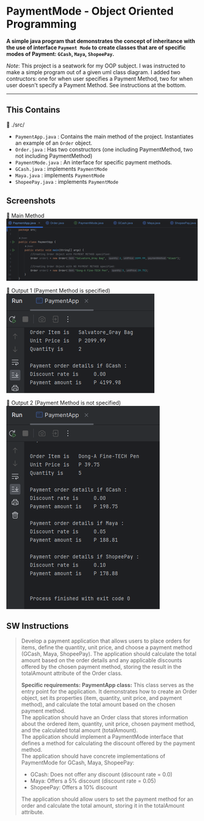 # PaymentMode - Object Oriented Programming

**A simple java program that demonstrates the concept of **inheritance** with the use of interface `Payment Mode` to create classes that are of specific modes of Payment: `GCash`, `Maya`, `ShopeePay`.** <br>

 *Note*: This project is a seatwork for my OOP subject. I was instructed to make a simple program out of a given uml class diagram. I added two contructors: one for when user specifies a Payment Method, two for when user doesn't specify a Payment Method. See instructions at the bottom.

---

## This Contains
📁 ./src/ <br>
- `PaymentApp.java` : Contains the main method of the project. Instantiates an example of an `Order` object.
- `Order.java` : Has two constructors (one including PaymentMethod, two not including PaymentMethod)
- `PaymentMode.java` : An interface for specific payment methods.
- `GCash.java` : implements `PaymentMode`
- `Maya.java` : implements `PaymentMode`
- `ShopeePay.java` : implements `PaymentMode`

## Screenshots

💾 Main Method <br>
![main](./imgs/main.png)
<br>

💾 Output 1 (Payment Method is specified) 
![output1](./imgs/output1.png)
<br>

💾 Output 2 (Payment Method is not specified) 
![output2](./imgs/output2.png)
<br>


## SW Instructions

> Develop a payment application that allows users to place orders for items, define the quantity, unit price, and choose a payment method (GCash, Maya, ShopeePay). The application should calculate the total amount based on the order details and any applicable discounts offered by the chosen payment method, storing the result in the totalAmount attribute of the Order class.
>
> **Specific requirements:** <nr>
> **PaymentApp class:** This class serves as the entry point for the application. It demonstrates how to create an Order object, set its properties (item, quantity, unit price, and payment method), and calculate the total amount based on the chosen payment method. <br>
> The application should have an Order class that stores information about the ordered item, quantity, unit price, chosen payment method, and the calculated total amount (totalAmount). <br>
> The application should implement a PaymentMode interface that defines a method for calculating the discount offered by the payment method. <br>
> The application should have concrete implementations of PaymentMode for GCash, Maya, ShopeePay: <br>
> - GCash: Does not offer any discount (discount rate = 0.0)
> - Maya: Offers a 5% discount (discount rate = 0.05)
> - ShopeePay: Offers a 10% discount 
>
> The application should allow users to set the payment method for an order and calculate the total amount, storing it in the totalAmount attribute.







